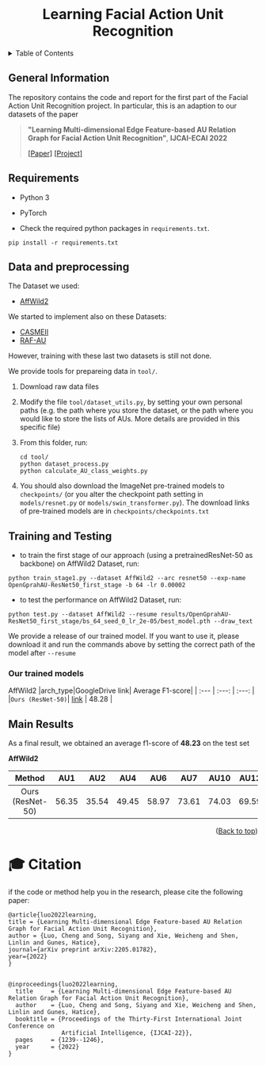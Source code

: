 <div id="top"></div>

<br />
<div align="center">
<h1 align="center">Learning Facial Action Unit Recognition</h1>
</div>

<details>
  <summary>Table of Contents</summary>
  <ol>
    <li><a href="#General-Information">General Information</a></li>
    <li><a href="#Requirements">Requirements</a></li>
    <li><a href="#Data-and-preprocessing">Data and preprocessing</a></li>
    <li><a href="#Training-and-Testing">Training and Testing</a></li>
    <li><a href="#Main-Results">Main Results</a></li>
  </ol>
</details>

## General Information

The repository contains the code and report for the first part of the Facial Action Unit Recognition project. In particular, this is an adaption to our datasets of the paper  
> 
> **"Learning Multi-dimensional Edge Feature-based AU Relation Graph for Facial Action Unit Recognition"**, 
> **IJCAI-ECAI 2022**
> 
> [[Paper]](https://arxiv.org/abs/2205.01782) [[Project]](https://www.chengluo.cc/projects/ME-AU/)
> 


## Requirements
- Python 3
- PyTorch

- Check the required python packages in `requirements.txt`.
```
pip install -r requirements.txt
```

## Data and preprocessing
The Dataset we used:
  * [AffWild2](https://ibug.doc.ic.ac.uk/resources/aff-wild2/)

We started to implement also on these Datasets:
  * [CASMEII](http://casme.psych.ac.cn/casme/e2)
  * [RAF-AU](http://whdeng.cn/RAF/model3.html)

However, training with these last two datasets is still not done.

We provide tools for prepareing data in ```tool/```.

1. Download raw data files
2. Modify the file ```tool/dataset_utils.py```, by setting your own personal paths (e.g. the path where you store the dataset, or the path where you would like to store the lists of AUs. More details are provided in this specific file)
3. From this folder, run:
   ```
   cd tool/
   python dataset_process.py
   python calculate_AU_class_weights.py
   ```

4. You should also download the ImageNet pre-trained models to `checkpoints/` (or you alter the checkpoint path setting in `models/resnet.py` or `models/swin_transformer.py`). The download links of pre-trained models are in `checkpoints/checkpoints.txt`

## Training and Testing
- to train the first stage of our approach (using a pretrainedResNet-50 as backbone) on AffWild2 Dataset, run:
```
python train_stage1.py --dataset AffWild2 --arc resnet50 --exp-name OpenGprahAU-ResNet50_first_stage -b 64 -lr 0.00002
```

- to test the performance on AffWild2 Dataset, run:
```
python test.py --dataset AffWild2 --resume results/OpenGprahAU-ResNet50_first_stage/bs_64_seed_0_lr_2e-05/best_model.pth --draw_text
```

We provide a release of our trained model. If you want to use it, please download it and run the commands above by setting the correct path of the model after `--resume`

### Our trained models

AffWild2
|arch_type|GoogleDrive link| Average F1-score|
| :--- | :---: |  :---: |
|`Ours (ResNet-50)`| [link](https://drive.google.com/file/d/1gYVHRjIj6ounxtTdXMje4WNHFMfCTVF9/view?usp=sharing) | 48.28 |


## Main Results

As a final result, we obtained an average f1-score of **48.23** on the test set

**AffWild2**

|   Method  | AU1 | AU2 | AU4 | AU6 | AU7 | AU10 | AU12 | AU15 | AU23 | AU24 | AU25 | AU26 | Avg. |
| :-------: | :---: | :---: | :---: | :---: | :---: | :---: | :---: | :---: | :---: | :---: | :---: | :---: | :---: |
|   Ours (ResNet-50) | 56.35 | 35.54 | 49.45 | 58.97 | 73.61 | 74.03 | 69.59 | 32.47 | 14.76 | 8.77 | 84.09 | 23.97 | 48.47 |

<p align="right">(<a href="#top">Back to top</a>)</p>



🎓 Citation
=
if the code or method help you in the research, please cite the following paper:
```
@article{luo2022learning,
title = {Learning Multi-dimensional Edge Feature-based AU Relation Graph for Facial Action Unit Recognition},
author = {Luo, Cheng and Song, Siyang and Xie, Weicheng and Shen, Linlin and Gunes, Hatice},
journal={arXiv preprint arXiv:2205.01782},
year={2022}
}


@inproceedings{luo2022learning,
  title     = {Learning Multi-dimensional Edge Feature-based AU Relation Graph for Facial Action Unit Recognition},
  author    = {Luo, Cheng and Song, Siyang and Xie, Weicheng and Shen, Linlin and Gunes, Hatice},
  booktitle = {Proceedings of the Thirty-First International Joint Conference on
               Artificial Intelligence, {IJCAI-22}},
  pages     = {1239--1246},
  year      = {2022}
}

```
